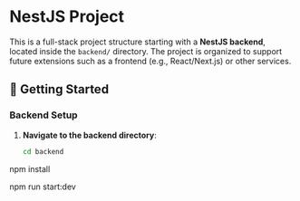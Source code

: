 # NestJS Project

This is a full-stack project structure starting with a **NestJS backend**, located inside the `backend/` directory. The project is organized to support future extensions such as a frontend (e.g., React/Next.js) or other services.

## 🚀 Getting Started

### Backend Setup

1. **Navigate to the backend directory**:
   ```bash
   cd backend

npm install

npm run start:dev
